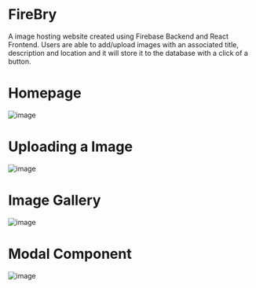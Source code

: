 # FireBry 
A image hosting website created using Firebase Backend and React Frontend. Users are able to add/upload images with an associated title, description and location and it will store it to the database with a click of a button.

# Homepage
![image](https://user-images.githubusercontent.com/56058518/163706761-9bf2236e-09e7-4d0f-9212-54097a746c41.png)

# Uploading a Image
![image](https://user-images.githubusercontent.com/56058518/163706891-b4bdc3f1-d73c-4e9b-abcd-2e6d6bf52ec4.png)

# Image Gallery
![image](https://user-images.githubusercontent.com/56058518/163706960-fb269cc1-638d-4217-bd65-3c81f1bf4bcd.png)

# Modal Component
![image](https://user-images.githubusercontent.com/56058518/163706973-9f43fdd2-ce75-4bda-8042-0d7cc66e494b.png)




